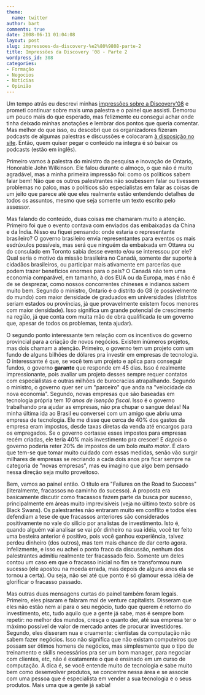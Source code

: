 ```yaml
---
theme:
  name: twitter
author: bart
comments: true
date: 2008-06-11 01:04:08
layout: post
slug: impressoes-da-discovery-%e2%80%9808-parte-2
title: Impressões da Discovery ‘08 - Parte 2
wordpress_id: 308
categories:
- Formação
- Negocios
- Notícias
- Opinião
---
```


Um tempo atrás eu descrevi minhas [impressões sobre a Discovery'08](http://log4dev.com/2008/05/15/impressoes-da-discovery-08/) e prometi continuar sobre mais uma palestra e o painel que assisti. Demorou um pouco mais do que esperado, mas felizmente eu consegui achar onde tinha deixado minhas anotações e lembrar dos pontos que queria comentar. Mas melhor do que isso, eu descobri que os organizadores fizeram podcasts de algumas palestras e discussões e colocaram [à disposição no site](http://www.ocediscovery.com/agenda.aspx). Então, quem quiser pegar o conteúdo na integra é só baixar os podcasts (estão em inglês).

Primeiro vamos à palestra do ministro da pesquisa e inovação de Ontario, Honorable John Wilkinson. Ele falou durante o almoço, o que não é muito agradável, mas a minha primeira impressão foi: como os políticos sabem falar bem! Não que os outros palestrantes não soubessem falar ou tivessem problemas no palco, mas o políticos são especialistas em falar as coisas de um jeito que parece até que eles realmente estão entendendo detalhes de todos os assuntos, mesmo que seja somente um texto escrito pelo assessor.

Mas falando do conteúdo, duas coisas me chamaram muito a atenção. Primeiro foi que o evento contava com enviados das embaixadas da China e da Índia. Nisso eu fiquei pensando: onde estaria o representante brasileiro? O governo brasileiro envia representantes para eventos os mais esdrúxulos possíveis, mas será que ninguém da embaixada em Ottawa ou do consulado em Toronto sabia desse evento e/ou se interessou por ele? Qual seria o motivo da missão brasileira no Canadá, somente dar suporte à cidadãos brasileiros, ou participar mais ativamente em parcerias que podem trazer benefícios enormes para o país? O Canadá não tem uma economia comparável, em tamanho, à dos EUA ou da Europa, mas é não é de se desprezar, como nossos concorrentes chineses e indianos sabem muito bem. Segundo o ministro, Ontario é o distrito do G8 (e possivelmente do mundo) com maior densidade de graduados em universidades (distritos seriam estados ou províncias, já que provavelmente existem focos menores com maior densidade). Isso significa um grande potencial de crescimento na região, já que conta com muita mão de obra qualificada (e um governo que, apesar de todos os problemas, tenta ajudar).

O segundo ponto interessante tem relação com os incentivos do governo provincial para a criação de novos negócios. Existem inúmeros projetos, mas dois chamam a atenção. Primeiro, o governo tem um projeto com um fundo de alguns bilhões de dólares pra investir em empresas de tecnologia. O interessante é que, se você tem um projeto e aplica para conseguir fundos, o governo **garante** que responde em 45 dias. Isso é realmente impressionante, pois avaliar um projeto desses sempre requer contatos com especialistas e outras milhões de burocracias atrapalhando. Segundo o ministro, o governo quer ser um "parceiro" que anda na "velocidade da nova economia". Segundo, novas empresas que são baseadas em tecnologia própria tem _10 anos de isenção fiscal_. Isso é o governo trabalhando pra ajudar as empresas, não pra chupar o sangue delas! Na minha última ida ao Brasil eu conversei com um amigo que abriu uma empresa de tecnologia. Ele me disse que cerca de 40% dos gastos da empresa eram impostos, desde taxas diretas da venda até encargos para os empregados. Se o governo cortasse esses impostos para empresas recém criadas, ele teria 40% mais investimento pra crescer! E _depois_ o governo poderia reter 20% de impostos de um bolo _muito maior_. É claro que tem-se que tomar muito cuidado com essas medidas, senão vão surgir milhares de empresas se recriando a cada dois anos pra ficar sempre na categoria de "novas empresas", mas eu imagino que algo bem pensado nessa direção seja muito proveitoso.

Bem, vamos ao painel então. O título era "Failures on the Road to Success" (literalmente, fracassos no caminho do sucesso). A proposta era basicamente discutir como fracassos fazem parte da busca por sucesso, principalmente em áreas muito imprevisíveis (veja no último texto sobre os Black Swans). Os palestrantes não entraram muito em conflito e todos eles defendiam a tese de que fracassos anteriores são considerados positivamente no vale do silício por analistas de investimento. Isto é, quando alguém vai analisar se vai pôr dinheiro na sua idéia, você ter feito uma besteira anterior é positivo, pois você ganhou experiência, talvez perdeu dinheiro (dos outros), mas tem mais chance de dar certo agora. Infelizmente, e isso eu achei o ponto fraco da discussão, nenhum dos palestrantes admitiu realmente ter fracassado feio. Somente um deles contou um caso em que o fracasso inicial no fim se transformou num sucesso (ele apostou na moeda errada, mas depois de alguns anos ela se tornou a certa). Ou seja, não sei até que ponto é só glamour essa idéia de glorificar o fracasso passado.

Mas outras duas mensagens curtas do painel também foram legais. Primeiro, eles pisaram e falaram mal de venture capitalists. Disseram que eles não estão nem aí para o seu negócio, tudo que querem é retorno do investimento, etc, tudo aquilo que a gente já sabe, mas é sempre bom repetir: no melhor dos mundos, cresça o quanto der, até sua empresa ter o máximo possível de valor de mercado antes de procurar investidores. Segundo, eles disseram nua e cruamente: cientistas da computação não sabem fazer negócios. Isso não significa que não existam computeiros que possam ser ótimos homens de negócios, mas simplesmente que o tipo de treinamento e skills necessários pra ser um bom manager, para negociar com clientes, etc, não é exatamente o que é ensinado em um curso de computação. A dica é, se você entende muito de tecnologia e sabe muito bem como desenvolver produtos, se concentre nessa área e se associe com uma pessoa que é especialista em vender a sua tecnologia e o seus produtos. Mais uma que a gente já sabia!
